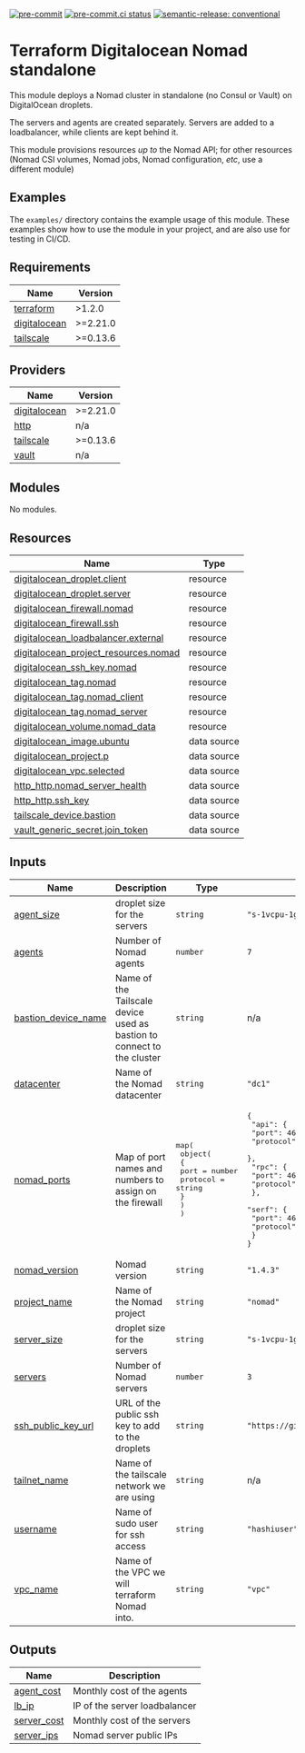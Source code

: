 [![pre-commit](https://img.shields.io/badge/pre--commit-enabled-brightgreen?logo=pre-commit&logoColor=white)](https://github.com/pre-commit/pre-commit) [![pre-commit.ci status](https://results.pre-commit.ci/badge/github/brucellino/terraform-digitalocean-nomad-standalone/main.svg)](https://results.pre-commit.ci/latest/github/brucellino/terraform-digitalocean-nomad-standalone/main) [![semantic-release: conventional](https://img.shields.io/badge/semantic--release-conventional-e10079?logo=semantic-release)](https://github.com/semantic-release/semantic-release)

# Terraform Digitalocean Nomad standalone

This module deploys a Nomad cluster in standalone (no Consul or Vault) on DigitalOcean droplets.

The servers and agents are created separately.
Servers are added to a loadbalancer, while clients are kept behind it.

This module provisions resources _up to_ the Nomad API; for other resources (Nomad CSI volumes, Nomad jobs, Nomad configuration, _etc_, use a different module)

## Examples

The `examples/` directory contains the example usage of this module.
These examples show how to use the module in your project, and are also use for testing in CI/CD.

<!-- BEGIN_TF_DOCS -->
## Requirements

| Name | Version |
|------|---------|
| <a name="requirement_terraform"></a> [terraform](#requirement\_terraform) | >1.2.0 |
| <a name="requirement_digitalocean"></a> [digitalocean](#requirement\_digitalocean) | >=2.21.0 |
| <a name="requirement_tailscale"></a> [tailscale](#requirement\_tailscale) | >=0.13.6 |

## Providers

| Name | Version |
|------|---------|
| <a name="provider_digitalocean"></a> [digitalocean](#provider\_digitalocean) | >=2.21.0 |
| <a name="provider_http"></a> [http](#provider\_http) | n/a |
| <a name="provider_tailscale"></a> [tailscale](#provider\_tailscale) | >=0.13.6 |
| <a name="provider_vault"></a> [vault](#provider\_vault) | n/a |

## Modules

No modules.

## Resources

| Name | Type |
|------|------|
| [digitalocean_droplet.client](https://registry.terraform.io/providers/digitalocean/digitalocean/latest/docs/resources/droplet) | resource |
| [digitalocean_droplet.server](https://registry.terraform.io/providers/digitalocean/digitalocean/latest/docs/resources/droplet) | resource |
| [digitalocean_firewall.nomad](https://registry.terraform.io/providers/digitalocean/digitalocean/latest/docs/resources/firewall) | resource |
| [digitalocean_firewall.ssh](https://registry.terraform.io/providers/digitalocean/digitalocean/latest/docs/resources/firewall) | resource |
| [digitalocean_loadbalancer.external](https://registry.terraform.io/providers/digitalocean/digitalocean/latest/docs/resources/loadbalancer) | resource |
| [digitalocean_project_resources.nomad](https://registry.terraform.io/providers/digitalocean/digitalocean/latest/docs/resources/project_resources) | resource |
| [digitalocean_ssh_key.nomad](https://registry.terraform.io/providers/digitalocean/digitalocean/latest/docs/resources/ssh_key) | resource |
| [digitalocean_tag.nomad](https://registry.terraform.io/providers/digitalocean/digitalocean/latest/docs/resources/tag) | resource |
| [digitalocean_tag.nomad_client](https://registry.terraform.io/providers/digitalocean/digitalocean/latest/docs/resources/tag) | resource |
| [digitalocean_tag.nomad_server](https://registry.terraform.io/providers/digitalocean/digitalocean/latest/docs/resources/tag) | resource |
| [digitalocean_volume.nomad_data](https://registry.terraform.io/providers/digitalocean/digitalocean/latest/docs/resources/volume) | resource |
| [digitalocean_image.ubuntu](https://registry.terraform.io/providers/digitalocean/digitalocean/latest/docs/data-sources/image) | data source |
| [digitalocean_project.p](https://registry.terraform.io/providers/digitalocean/digitalocean/latest/docs/data-sources/project) | data source |
| [digitalocean_vpc.selected](https://registry.terraform.io/providers/digitalocean/digitalocean/latest/docs/data-sources/vpc) | data source |
| [http_http.nomad_server_health](https://registry.terraform.io/providers/hashicorp/http/latest/docs/data-sources/http) | data source |
| [http_http.ssh_key](https://registry.terraform.io/providers/hashicorp/http/latest/docs/data-sources/http) | data source |
| [tailscale_device.bastion](https://registry.terraform.io/providers/tailscale/tailscale/latest/docs/data-sources/device) | data source |
| [vault_generic_secret.join_token](https://registry.terraform.io/providers/hashicorp/vault/latest/docs/data-sources/generic_secret) | data source |

## Inputs

| Name | Description | Type | Default | Required |
|------|-------------|------|---------|:--------:|
| <a name="input_agent_size"></a> [agent\_size](#input\_agent\_size) | droplet size for the servers | `string` | `"s-1vcpu-1gb"` | no |
| <a name="input_agents"></a> [agents](#input\_agents) | Number of Nomad agents | `number` | `7` | no |
| <a name="input_bastion_device_name"></a> [bastion\_device\_name](#input\_bastion\_device\_name) | Name of the Tailscale device used as bastion to connect to the cluster | `string` | n/a | yes |
| <a name="input_datacenter"></a> [datacenter](#input\_datacenter) | Name of the Nomad datacenter | `string` | `"dc1"` | no |
| <a name="input_nomad_ports"></a> [nomad\_ports](#input\_nomad\_ports) | Map of port names and numbers to assign on the firewall | <pre>map(<br>    object(<br>      {<br>        port     = number<br>        protocol = string<br>      }<br>    )<br>  )</pre> | <pre>{<br>  "api": {<br>    "port": 4646,<br>    "protocol": "tcp"<br>  },<br>  "rpc": {<br>    "port": 4647,<br>    "protocol": "tcp"<br>  },<br>  "serf": {<br>    "port": 4648,<br>    "protocol": "tcp"<br>  }<br>}</pre> | no |
| <a name="input_nomad_version"></a> [nomad\_version](#input\_nomad\_version) | Nomad version | `string` | `"1.4.3"` | no |
| <a name="input_project_name"></a> [project\_name](#input\_project\_name) | Name of the Nomad project | `string` | `"nomad"` | no |
| <a name="input_server_size"></a> [server\_size](#input\_server\_size) | droplet size for the servers | `string` | `"s-1vcpu-1gb"` | no |
| <a name="input_servers"></a> [servers](#input\_servers) | Number of Nomad servers | `number` | `3` | no |
| <a name="input_ssh_public_key_url"></a> [ssh\_public\_key\_url](#input\_ssh\_public\_key\_url) | URL of the public ssh key to add to the droplets | `string` | `"https://github.com/brucellino.keys"` | no |
| <a name="input_tailnet_name"></a> [tailnet\_name](#input\_tailnet\_name) | Name of the tailscale network we are using | `string` | n/a | yes |
| <a name="input_username"></a> [username](#input\_username) | Name of sudo user for ssh access | `string` | `"hashiuser"` | no |
| <a name="input_vpc_name"></a> [vpc\_name](#input\_vpc\_name) | Name of the VPC we will terraform Nomad into. | `string` | `"vpc"` | no |

## Outputs

| Name | Description |
|------|-------------|
| <a name="output_agent_cost"></a> [agent\_cost](#output\_agent\_cost) | Monthly cost of the agents |
| <a name="output_lb_ip"></a> [lb\_ip](#output\_lb\_ip) | IP of the server loadbalancer |
| <a name="output_server_cost"></a> [server\_cost](#output\_server\_cost) | Monthly cost of the servers |
| <a name="output_server_ips"></a> [server\_ips](#output\_server\_ips) | Nomad server public IPs |
<!-- END_TF_DOCS -->
